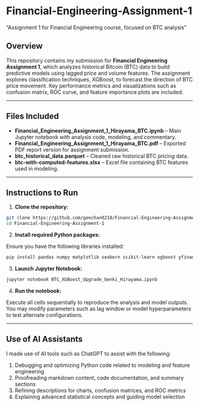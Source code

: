 # Financial-Engineering-Assignment-1  
“Assignment 1 for Financial Engineering course, focused on BTC analysis”

## Overview

This repository contains my submission for **Financial Engineering Assignment 1**, which analyzes historical Bitcoin (BTC) data to build predictive models using lagged price and volume features. The assignment explores classification techniques, XGBoost, to forecast the direction of BTC price movement. Key performance metrics and visualizations such as confusion matrix, ROC curve, and feature importance plots are included.

---

## Files Included


- **Financial_Engineering_Assignment_1_Hirayama_BTC.ipynb** – Main Jupyter notebook with analysis code, modeling, and commentary.
- **Financial_Engineering_Assignment_1_Hirayama_BTC.pdf** – Exported PDF report version for assignment submission.
- **btc_historical_data.parquet** – Cleaned raw historical BTC pricing data.
- **btc-with-computed-features.xlsx** – Excel file containing BTC features used in modeling.

---

## Instructions to Run

1. **Clone the repository:**

```bash
git clone https://github.com/genchan0218/Financial-Engineering-Assignment-1.git
cd Financial-Engineering-Assignment-1
```

2. **Install required Python packages:**

Ensure you have the following libraries installed:

```bash
pip install pandas numpy matplotlib seaborn scikit-learn xgboost yfinance polars
```

3. **Launch Jupyter Notebook:**

```bash
jupyter notebook BTC_XGBoost_Upgrade_Genki_Hirayama.ipynb
```

4. **Run the notebook:**

Execute all cells sequentially to reproduce the analysis and model outputs. You may modify parameters such as lag window or model hyperparameters to test alternate configurations.

---

## Use of AI Assistants

I made use of AI tools such as ChatGPT to assist with the following:
1. Debugging and optimizing Python code related to modeling and feature engineering  
2. Proofreading markdown content, code documentation, and summary sections  
3. Refining descriptions for charts, confusion matrices, and ROC metrics  
4. Explaining advanced statistical concepts and guiding model selection

